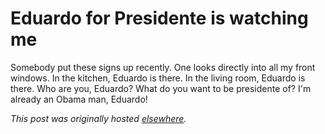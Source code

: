 # Eduardo for Presidente is watching me

<span><a onblur="try {parent.deselectBloggerImageGracefully();} catch(e) {}" href="photo.jpg"><img src="photo.jpg" alt="" id="BLOGGER_PHOTO_ID_5161110118336745554" border="0"></a>Somebody put these signs up recently.  One looks directly into all my front windows.  In the kitchen, Eduardo is there.  In the living room, Eduardo is there.  Who are you, Eduardo?  What do you want to be presidente of?  I'm already an Obama man, Eduardo!</span>


*This post was originally hosted [elsewhere](http://planspace.blogspot.com/2008/01/eduardo-for-presidente-is-watching-me.html).*
